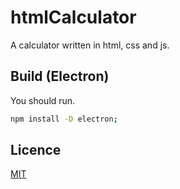 # htmlCalculator
A calculator written in html, css and js.

## Build (Electron)
You should run.
```sh
npm install -D electron;
```

## Licence
[MIT](https://opensource.org/licenses/MIT)